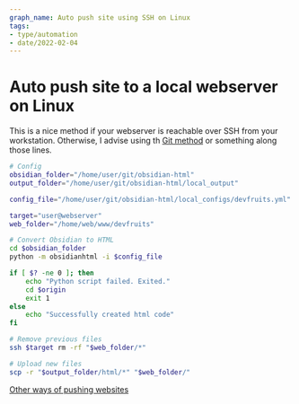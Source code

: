 ```yaml
---
graph_name: Auto push site using SSH on Linux
tags:
- type/automation
- date/2022-02-04
---
```

   
# Auto push site to a local webserver on Linux   
This is a nice method if your webserver is reachable over SSH from your workstation. Otherwise, I advise using th [Git method](../../Resources/Example%20site/esAutomationLinuxGit.md) or something along those lines.   
   
``` bash
# Config
obsidian_folder="/home/user/git/obsidian-html"
output_folder="/home/user/git/obsidian-html/local_output"

config_file="/home/user/git/obsidian-html/local_configs/devfruits.yml"

target="user@webserver"
web_folder="/home/web/www/devfruits"

# Convert Obsidian to HTML
cd $obsidian_folder
python -m obsidianhtml -i $config_file

if [ $? -ne 0 ]; then
	echo "Python script failed. Exited."
	cd $origin
	exit 1
else
	echo "Successfully created html code"
fi

# Remove previous files
ssh $target rm -rf "$web_folder/*"

# Upload new files
scp -r "$output_folder/html/*" "$web_folder/"
```
   
   
[Other ways of pushing websites](../../Resources/Example%20site/esAutomation.md)